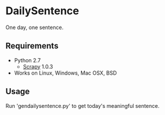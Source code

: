 DailySentence
=============
One day, one sentence.

Requirements
------------
+ Python 2.7
    - [Scrapy](http://scrapy.org "Scrapy official website") 1.0.3
+ Works on Linux, Windows, Mac OSX, BSD

Usage
-----
Run 'gendailysentence.py' to get today's meaningful sentence.